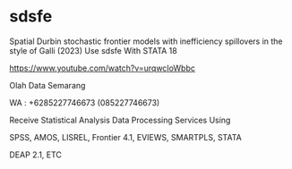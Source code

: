# sdsfe
Spatial Durbin stochastic frontier models with inefficiency spillovers in the style of Galli (2023) Use sdsfe With STATA 18

https://www.youtube.com/watch?v=urqwcIoWbbc

Olah Data Semarang

WA : +6285227746673 (085227746673)

Receive Statistical Analysis Data Processing Services Using

SPSS, AMOS, LISREL, Frontier 4.1, EVIEWS, SMARTPLS, STATA

DEAP 2.1, ETC
